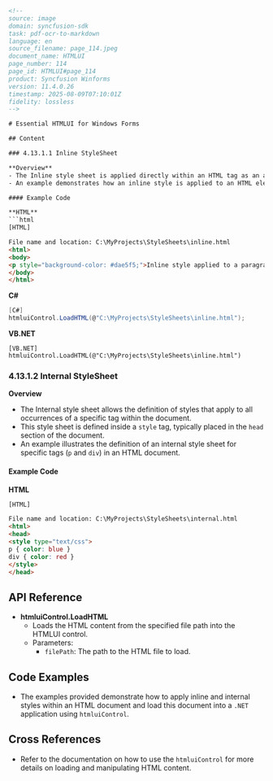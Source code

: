 ```html
<!-- 
source: image
domain: syncfusion-sdk
task: pdf-ocr-to-markdown
language: en
source_filename: page_114.jpeg
document_name: HTMLUI
page_number: 114
page_id: HTMLUI#page_114
product: Syncfusion Winforms
version: 11.4.0.26
timestamp: 2025-08-09T07:10:01Z
fidelity: lossless
-->

# Essential HTMLUI for Windows Forms

## Content

### 4.13.1.1 Inline StyleSheet

**Overview**
- The Inline style sheet is applied directly within an HTML tag as an attribute named `Style`. This allows specific styles to be defined for the content of that tag.
- An example demonstrates how an inline style is applied to an HTML element within the document.

#### Example Code

**HTML**
```html
[HTML]

File name and location: C:\MyProjects\StyleSheets\inline.html
<html>
<body>
<p style="background-color: #dae5f5;">Inline style applied to a paragraph.</p>
</body>
</html>
```

**C#**
```csharp
[C#]
htmluiControl.LoadHTML(@"C:\MyProjects\StyleSheets\inline.html");
```

**VB.NET**
```vbnet
[VB.NET]
htmluiControl.LoadHTML(@"C:\MyProjects\StyleSheets\inline.html")
```

### 4.13.1.2 Internal StyleSheet

**Overview**
- The Internal style sheet allows the definition of styles that apply to all occurrences of a specific tag within the document.
- This style sheet is defined inside a `style` tag, typically placed in the `head` section of the document.
- An example illustrates the definition of an internal style sheet for specific tags (`p` and `div`) in an HTML document.

#### Example Code

**HTML**
```html
[HTML]

File name and location: C:\MyProjects\StyleSheets\internal.html
<html>
<head>
<style type="text/css">
p { color: blue }
div { color: red }
</style>
</head>
```

## API Reference
- **htmluiControl.LoadHTML**
  - Loads the HTML content from the specified file path into the HTMLUI control.
  - Parameters:
    - `filePath`: The path to the HTML file to load.

## Code Examples
- The examples provided demonstrate how to apply inline and internal styles within an HTML document and load this document into a `.NET` application using `htmluiControl`.

## Cross References
- Refer to the documentation on how to use the `htmluiControl` for more details on loading and manipulating HTML content.

<!-- tags: HTMLUI, StyleSheet, InlineStyleSheet, InternalStyleSheet, WinForms, htmluiControl, Syncfusion, 11.4.0.26
keywords: inline style, internal style, HTML tag, style attribute, style sheet, WinForms, .NET, C#, VB.NET, CSS, HTMLUI -->
```